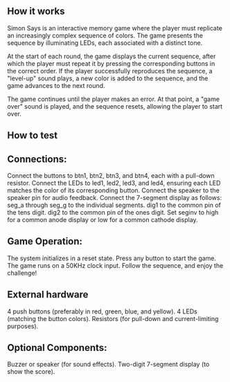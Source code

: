<!---

This file is used to generate your project datasheet. Please fill in the information below and delete any unused
sections.

You can also include images in this folder and reference them in the markdown. Each image must be less than
512 kb in size, and the combined size of all images must be less than 1 MB.
-->

## How it works

Simon Says is an interactive memory game where the player must replicate an increasingly complex sequence of colors. The game presents the sequence by illuminating LEDs, each associated with a distinct tone.

At the start of each round, the game displays the current sequence, after which the player must repeat it by pressing the corresponding buttons in the correct order. If the player successfully reproduces the sequence, a "level-up" sound plays, a new color is added to the sequence, and the game advances to the next round.

The game continues until the player makes an error. At that point, a "game over" sound is played, and the sequence resets, allowing the player to start over.

## How to test

## Connections:

Connect the buttons to btn1, btn2, btn3, and btn4, each with a pull-down resistor.
Connect the LEDs to led1, led2, led3, and led4, ensuring each LED matches the color of its corresponding button.
Connect the speaker to the speaker pin for audio feedback.
Connect the 7-segment display as follows:
seg_a through seg_g to the individual segments.
dig1 to the common pin of the tens digit.
dig2 to the common pin of the ones digit.
Set seginv to high for a common anode display or low for a common cathode display.

## Game Operation:
The system initializes in a reset state.
Press any button to start the game.
The game runs on a 50KHz clock input.
Follow the sequence, and enjoy the challenge!

## External hardware

4 push buttons (preferably in red, green, blue, and yellow).
4 LEDs (matching the button colors).
Resistors (for pull-down and current-limiting purposes).

## Optional Components:
Buzzer or speaker (for sound effects).
Two-digit 7-segment display (to show the score).
